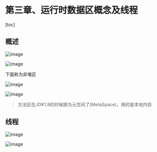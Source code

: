 # 第三章、运行时数据区概念及线程

[toc]

## 概述



![image](https://static.lovedata.net/20-11-08-421a9f83fff809104d7c6a3699ee84a6.png-wm)



![image](https://static.lovedata.net/20-11-08-cfc5528b2f28a895f62f062a9996b248.png-wm)

下面称为非堆区

![image](https://static.lovedata.net/20-11-08-d5cdeba019bc8a0208c00be24735cd32.png-wm)



![image](https://static.lovedata.net/20-11-08-5b3f6021182ef536ea7898b48f3fe108.png-wm)

> 方法区在JDK1.8的时候换为元空间了(MetaSpace)，用的是本地内存



## 线程

![image](https://static.lovedata.net/20-11-08-6f0ff7f4b42b39e26f331765b81e18cb.png-wm)

![image](https://static.lovedata.net/20-11-08-49919a09b22a90b456177f1edff2e16d.png-wm)